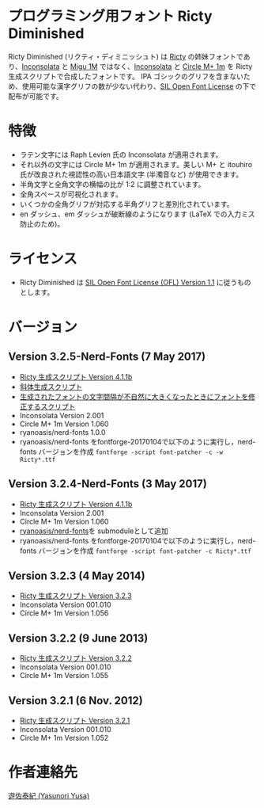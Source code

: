 # プログラミング用フォント Ricty Diminished

Ricty Diminished (リクティ・ディミニッシュト) は [Ricty](https://github.com/yascentur/Ricty) の姉妹フォントであり、[Inconsolata](http://levien.com/type/myfonts/inconsolata.html) と [Migu 1M](http://mix-mplus-ipa.sourceforge.jp/) ではなく、[Inconsolata](http://levien.com/type/myfonts/inconsolata.html) と [Circle M+ 1m](http://mix-mplus-ipa.sourceforge.jp/) を Ricty 生成スクリプトで合成したフォントです。
IPA ゴシックのグリフを含まないため、使用可能な漢字グリフの数が少ない代わり、[SIL Open Font License](http://scripts.sil.org/ofl) の下で配布が可能です。

# 特徴

* ラテン文字には Raph Levien 氏の Inconsolata が適用されます。
* それ以外の文字には Circle M+ 1m が適用されます。美しい M+ と itouhiro 氏が改良された視認性の高い日本語文字 (半濁音など) が使用できます。
* 半角文字と全角文字の横幅の比が 1:2 に調整されています。
* 全角スペースが可視化されます。
* いくつかの全角グリフが対応する半角グリフと差別化されています。
* en ダッシュ、em ダッシュが破断線のようになります (LaTeX での入力ミス防止のため)。

# ライセンス

* Ricty Diminished は [SIL Open Font License (OFL) Version 1.1](http://scripts.sil.org/ofl) に従うものとします。

# バージョン

## Version 3.2.5-Nerd-Fonts (7 May 2017)
* [Ricty 生成スクリプト Version 4.1.1b](http://www.rs.tus.ac.jp/yyusa/ricty/ricty_generator.sh)
* [斜体生成スクリプト](http://www.rs.tus.ac.jp/yyusa/ricty/regular2oblique_converter.pe)
* [生成されたフォントの文字間隔が不自然に大きくなったときにフォントを修正するスクリプト](http://www.rs.tus.ac.jp/yyusa/ricty/os2version_reviser.sh)
* Inconsolata Version 2.001
* Circle M+ 1m Version 1.060
* ryanoasis/nerd-fonts 1.0.0
* ryanoasis/nerd-fonts をfontforge-20170104で以下のように実行し，nerd-fonts バージョンを作成
`fontforge -script font-patcher -c -w Ricty*.ttf`

## Version 3.2.4-Nerd-Fonts (3 May 2017)

* [Ricty 生成スクリプト Version 4.1.1b](http://www.rs.tus.ac.jp/yyusa/ricty/ricty_generator.sh)
* Inconsolata Version 2.001
* Circle M+ 1m Version 1.060
* [ryanoasis/nerd-fonts](https://github.com/ryanoasis/nerd-fonts)を submoduleとして追加
* ryanoasis/nerd-fonts をfontforge-20170104で以下のように実行し，nerd-fonts バージョンを作成
`fontforge -script font-patcher -c Ricty*.ttf`

## Version 3.2.3 (4 May 2014)

* [Ricty 生成スクリプト Version 3.2.3](https://github.com/yascentur/Ricty/tree/3.2.3)
* Inconsolata Version 001.010
* Circle M+ 1m Version 1.056

## Version 3.2.2 (9 June 2013)

* [Ricty 生成スクリプト Version 3.2.2](https://github.com/yascentur/Ricty/tree/3.2.2)
* Inconsolata Version 001.010
* Circle M+ 1m Version 1.055

## Version 3.2.1 (6 Nov. 2012)

* [Ricty 生成スクリプト Version 3.2.1](https://github.com/yascentur/Ricty/tree/3.2.1)
* Inconsolata Version 001.010
* Circle M+ 1m Version 1.052

# 作者連絡先

[遊佐泰紀 (Yasunori Yusa)](http://save.sys.t.u-tokyo.ac.jp/~yusa/index.html.ja)
